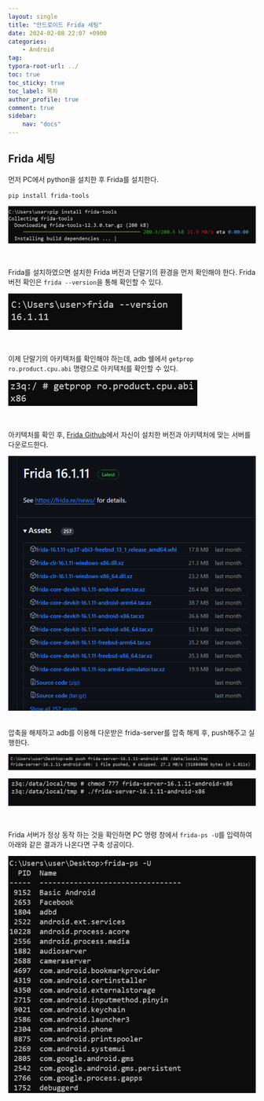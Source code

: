 ```yaml
---
layout: single
title: "안드로이드 Frida 세팅"
date: 2024-02-08 22:07 +0900
categories: 
    - Android
tag: 
typora-root-url: ../
toc: true
toc_sticky: true
toc_label: 목차
author_profile: true
comment: true
sidebar:
    nav: "docs"
---
```


## Frida 세팅

먼저 PC에서 python을 설치한 후 Frida를 설치한다. 

`pip install frida-tools`

![image-20240208220907602](/images/2024-02-08-android-frida-setting/image-20240208220907602.png)

<br>

Frida를 설치하였으면 설치한 Frida 버전과 단말기의 환경을 먼저 확인해야 한다. Frida 버전 확인은 `frida --version`을 통해 확인할 수 있다.

![image-20240208221019725](/images/2024-02-08-android-frida-setting/image-20240208221019725.png)

<br>

이제 단말기의 아키텍처를 확인해야 하는데, adb 쉘에서 `getprop ro.product.cpu.abi` 명령으로 아키텍처를 확인할 수 있다.

![image-20240208221100566](/images/2024-02-08-android-frida-setting/image-20240208221100566.png)

<br>

아키텍처를 확인 후, [Frida Github](https://github.com/frida/frida/releases)에서 자신이 설치한 버전과 아키텍처에 맞는 서버를 다운로드한다.

![image-20240208232210994](/images/2024-02-08-android-frida-setting/image-20240208232210994.png)

<br>
압축을 해제하고 adb를 이용해 다운받은 frida-server를 압축 해제 후, push해주고 실행한다. 

![image-20240208234627531](/images/2024-02-08-android-frida-setting/image-20240208234627531.png)

![image-20240208234607080](/images/2024-02-08-android-frida-setting/image-20240208234607080.png)

<br>

Frida 서버가 정상 동작 하는 것을 확인하면 PC 명령 창에서 `frida-ps -U`를 입력하여 아래와 같은 결과가 나온다면 구축 성공이다.

![image-20240209003140280](/images/2024-02-08-android-frida-setting/image-20240209003140280.png)





















